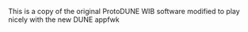 This is a copy of the original ProtoDUNE WIB software modified to play 
nicely with the new DUNE appfwk
